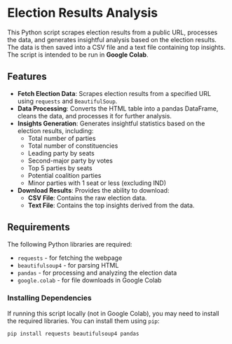 # Election Results Analysis

This Python script scrapes election results from a public URL, processes the data, and generates insightful analysis based on the election results. The data is then saved into a CSV file and a text file containing top insights. The script is intended to be run in **Google Colab**.

## Features

- **Fetch Election Data**: Scrapes election results from a specified URL using `requests` and `BeautifulSoup`.
- **Data Processing**: Converts the HTML table into a pandas DataFrame, cleans the data, and processes it for further analysis.
- **Insights Generation**: Generates insightful statistics based on the election results, including:
  - Total number of parties
  - Total number of constituencies
  - Leading party by seats
  - Second-major party by votes
  - Top 5 parties by seats
  - Potential coalition parties
  - Minor parties with 1 seat or less (excluding IND)
- **Download Results**: Provides the ability to download:
  - **CSV File**: Contains the raw election data.
  - **Text File**: Contains the top insights derived from the data.

## Requirements

The following Python libraries are required:

- `requests` - for fetching the webpage
- `beautifulsoup4` - for parsing HTML
- `pandas` - for processing and analyzing the election data
- `google.colab` - for file downloads in Google Colab

### Installing Dependencies

If running this script locally (not in Google Colab), you may need to install the required libraries. You can install them using `pip`:

```bash
pip install requests beautifulsoup4 pandas
